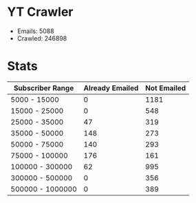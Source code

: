 # YT Crawler
- Emails: 5088
- Crawled: 246898

# Stats
| Subscriber Range  | Already Emailed | Not Emailed |
|-------|-------|-------|
| 5000 - 15000 | 0 | 1181 |
| 15000 - 25000 | 0 | 548 |
| 25000 - 35000 | 47 | 319 |
| 35000 - 50000 | 148 | 273 |
| 50000 - 75000 | 140 | 293 |
| 75000 - 100000 | 176 | 161 |
| 100000 - 300000 | 62 | 995 |
| 300000 - 500000 | 0 | 356 |
| 500000 - 1000000 | 0 | 389 |
